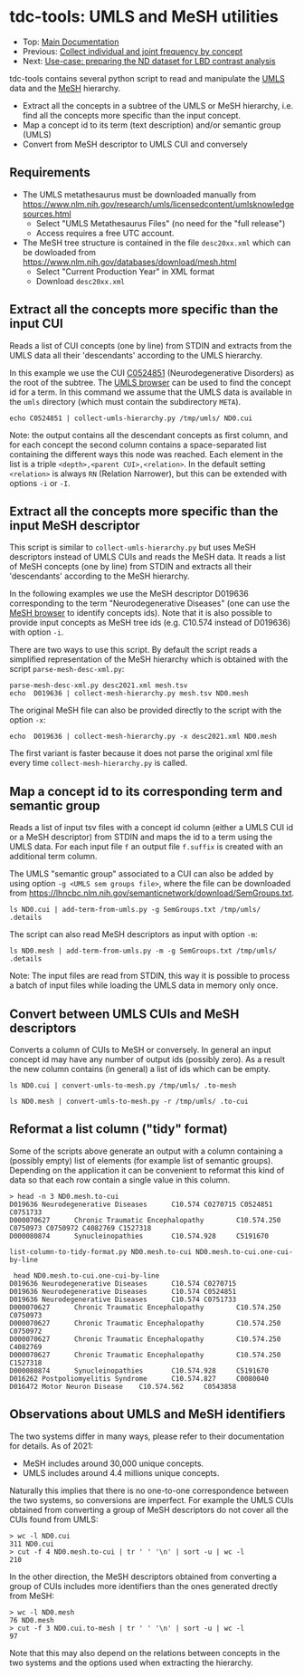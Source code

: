 # tdc-tools: UMLS and MeSH utilities

* Top: [Main Documentation](..)
* Previous: [Collect individual and joint frequency by concept](../collecting-frequency-by-concept)
* Next: [Use-case: preparing the ND dataset for LBD contrast analysis](../ND-use-case)

tdc-tools contains several python script to read and manipulate the [UMLS](https://www.nlm.nih.gov/research/umls/index.html) data and the [MeSH](https://www.nlm.nih.gov/mesh/meshhome.html) hierarchy.

- Extract all the concepts in a subtree of the UMLS or MeSH hierarchy, i.e. find all the concepts more specific than the input concept.
- Map a concept id to its term (text description) and/or semantic group (UMLS)
- Convert from MeSH descriptor to UMLS CUI and conversely

## Requirements

* The UMLS metathesaurus must be downloaded manually from https://www.nlm.nih.gov/research/umls/licensedcontent/umlsknowledgesources.html
   * Select "UMLS Metathesaurus Files" (no need for the "full release")
   * Access requires a free UTC account.
* The MeSH tree structure is contained in the file `desc20xx.xml` which can be dowloaded from https://www.nlm.nih.gov/databases/download/mesh.html
   * Select "Current Production Year" in XML format
   * Download `desc20xx.xml`

## Extract all the concepts more specific than the input CUI

Reads a list of CUI concepts (one by line) from STDIN and extracts from the UMLS data all their 'descendants' according to the UMLS hierarchy.

In this example we use the CUI [C0524851](https://uts.nlm.nih.gov/uts/umls/concept/C0524851) (Neurodegenerative Disorders) as the root of the subtree. The [UMLS browser](https://uts.nlm.nih.gov/uts/umls/home) can be used to find the concept id for a term. In this command we assume that the UMLS data is available in the `umls` directory (which must contain the subdirectory `META`).


```
echo C0524851 | collect-umls-hierarchy.py /tmp/umls/ ND0.cui
```

Note: the output contains all the descendant concepts as first column, and for each concept the second column contains a space-separated list containing the different ways this node was reached. Each element in the list is a triple `<depth>,<parent CUI>,<relation>`. In the default setting `<relation>` is always `RN` (Relation Narrower), but this can be extended with options `-i` or `-I`.


## Extract all the concepts more specific than the input MeSH descriptor

This script is similar to `collect-umls-hierarchy.py` but uses MeSH descriptors instead of UMLS CUIs and reads the MeSH data. It reads a list of MeSH concepts (one by line) from STDIN and extracts all their 'descendants' according to the MeSH hierarchy.

In the following examples we use the MeSH descriptor D019636 corresponding to the term "Neurodegenerative Diseases" (one can use the [MeSH browser](https://meshb.nlm.nih.gov/search) to identify concepts ids). Note that it is also possible to provide input concepts as MeSH tree ids (e.g. C10.574 instead of D019636) with option `-i`. 

There are two ways to use this script. By default the script reads a simplified representation of the MeSH hierarchy which is obtained with the script `parse-mesh-desc-xml.py`:

```
parse-mesh-desc-xml.py desc2021.xml mesh.tsv
echo  D019636 | collect-mesh-hierarchy.py mesh.tsv ND0.mesh
```

The original MeSH file can also be provided directly to the script with the option `-x`:

```
echo  D019636 | collect-mesh-hierarchy.py -x desc2021.xml ND0.mesh
```

The first variant is faster because it does not parse the original xml file every time `collect-mesh-hierarchy.py` is called.



## Map a concept id to its corresponding term and semantic group

Reads a list of input tsv files with a concept id column (either a UMLS CUI id or a MeSH descriptor) from STDIN and maps the id to a term using the UMLS data. For each input file `f` an output file `f.suffix` is created with an additional term column. 

The UMLS "semantic group" associated to a CUI can also be added by using option `-g <UMLS sem groups file>`, where the file can be downloaded from https://lhncbc.nlm.nih.gov/semanticnetwork/download/SemGroups.txt.

```
ls ND0.cui | add-term-from-umls.py -g SemGroups.txt /tmp/umls/ .details
```

The script can also read MeSH descriptors as input with option `-m`:

```
ls ND0.mesh | add-term-from-umls.py -m -g SemGroups.txt /tmp/umls/ .details
```

Note: The input files are read from STDIN, this way it is possible to process a batch of input files while loading the UMLS data in memory only once.

## Convert between UMLS CUIs and MeSH descriptors

Converts a column of CUIs to MeSH or conversely.
In general an input concept id may have any number of output ids (possibly zero). As a result the new column contains (in general) a list of ids which can be empty.

```
ls ND0.cui | convert-umls-to-mesh.py /tmp/umls/ .to-mesh
```

```
ls ND0.mesh | convert-umls-to-mesh.py -r /tmp/umls/ .to-cui
```
## Reformat a list column ("tidy" format)

Some of the scripts above generate an output with a column containing a (possibly empty) list of elements (for example list of semantic groups). Depending on the application it can be convenient to reformat this kind of data so that each row contain a single value in this column.

```
> head -n 3 ND0.mesh.to-cui
D019636 Neurodegenerative Diseases      C10.574 C0270715 C0524851 C0751733
D000070627      Chronic Traumatic Encephalopathy        C10.574.250     C0750973 C0750972 C4082769 C1527318
D000080874      Synucleinopathies       C10.574.928     C5191670
```


```
list-column-to-tidy-format.py ND0.mesh.to-cui ND0.mesh.to-cui.one-cui-by-line
```

```
 head ND0.mesh.to-cui.one-cui-by-line 
D019636 Neurodegenerative Diseases      C10.574 C0270715
D019636 Neurodegenerative Diseases      C10.574 C0524851
D019636 Neurodegenerative Diseases      C10.574 C0751733
D000070627      Chronic Traumatic Encephalopathy        C10.574.250     C0750973
D000070627      Chronic Traumatic Encephalopathy        C10.574.250     C0750972
D000070627      Chronic Traumatic Encephalopathy        C10.574.250     C4082769
D000070627      Chronic Traumatic Encephalopathy        C10.574.250     C1527318
D000080874      Synucleinopathies       C10.574.928     C5191670
D016262 Postpoliomyelitis Syndrome      C10.574.827     C0080040
D016472 Motor Neuron Disease    C10.574.562     C0543858
```


## Observations about UMLS and MeSH identifiers

The two systems differ in many ways, please refer to their documentation for details. As of 2021:

* MeSH includes around 30,000 unique concepts.
* UMLS includes around 4.4 millions unique concepts.

Naturally this implies that there is no one-to-one correspondence between the two systems, so conversions are imperfect. For example the UMLS CUIs obtained from converting a group of MeSH descriptors do not cover all the CUIs found from UMLS:

```
> wc -l ND0.cui
311 ND0.cui
> cut -f 4 ND0.mesh.to-cui | tr ' ' '\n' | sort -u | wc -l
210
```

In the other direction, the MeSH descriptors obtained from converting a group of CUIs includes more identifiers than the ones generated drectly from MeSH:

```
> wc -l ND0.mesh
76 ND0.mesh
> cut -f 3 ND0.cui.to-mesh | tr ' ' '\n' | sort -u | wc -l
97
```

Note that this may also depend on the relations between concepts in the two systems and the options used when extracting the hierarchy.

